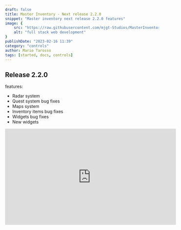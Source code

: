 ```yaml
---
draft: false
title: Master Inventory - Next release 2.2.0
snippet: "Master inventory next release 2.2.0 features"
image: {
    src: "https://raw.githubusercontent.com/mjgt-Studios/MasterInventoryDocs/main/imgs/PostImgs/newRelease.png",
    alt: "full stack web development"
}
publishDate: "2023-02-16 11:39"
category: "controls"
author: Mario Tarosso
tags: [started, docs, controls]
---
```


## Release 2.2.0
features:
- Radar system
- Quest system bug fixes
- Maps system
- Inventory items bug fixes
- Widgets bug fixes
- New widgets



<iframe width="560" height="315" src="https://www.youtube.com/embed/tjIQuHTMK10" title="YouTube video player" frameborder="0" allow="accelerometer; autoplay; clipboard-write; encrypted-media; gyroscope; picture-in-picture; web-share" allowfullscreen></iframe>
